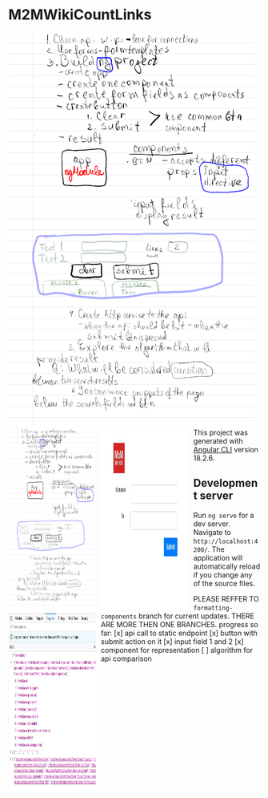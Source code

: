 # M2MWikiCountLinks

![Plan](./public/work_on_Friday.png?raw=true "Working Plan")
<img src="./public/work_on_Friday.png"
     alt="First page"
     style="float: left; margin-right: 10px;" height="362px" width="175px" />
<img src="./public/UI-presentation.jpg"
     alt="First page"
     style="float: left; margin-right: 10px;" height="362px" width="175px" />
<img src="./public/api_response.jpg"
     alt="First page"
     style="float: left; margin-right: 10px;" height="362px" width="175px" />
This project was generated with [Angular CLI](https://github.com/angular/angular-cli) version 18.2.6.

## Development server

Run `ng serve` for a dev server. Navigate to `http://localhost:4200/`. The application will automatically reload if you change any of the source files.

PLEASE REFFER TO `formatting-components` branch for current updates.
THERE ARE MORE THEN ONE BRANCHES. 
progress so far:
[x] api call to static endpoint
[x] button with submit action on it
[x] input field 1 and 2
[x] component for representation
[ ] algorithm for api comparison
